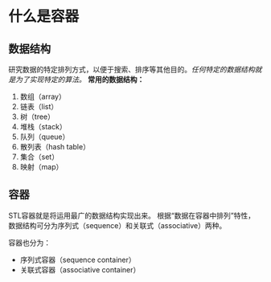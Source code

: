 # 什么是容器
## 数据结构
研究数据的特定排列方式，以便于搜索、排序等其他目的。*任何特定的数据结构就是为了实现特定的算法。*
**常用的数据结构：**
1. 数组（array）
2. 链表（list）
3. 树（tree）
4. 堆栈（stack）
5. 队列（queue）
6. 散列表（hash table）
7. 集合（set）
8. 映射（map）
## 容器
  STL容器就是将运用最广的数据结构实现出来。
  根据“数据在容器中排列”特性，数据结构可分为序列式（sequence）和关联式（associative）两种。
  
  容器也分为：
+ 序列式容器（sequence container）
+ 关联式容器（associative container）
